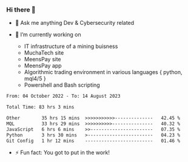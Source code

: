 ### Hi there 👋

- 💬 Ask me anything Dev & Cybersecurity related

- 🔭 I’m currently working on 
     - IT infrastructure of a mining buisness
     - MuchaTech site
     - MeensPay site
     - MeensPay app
     - Algorithmic trading environment in various languages { python, mql4/5 }
     - Powershell and Bash scripting 
 
 
<!--START_SECTION:waka-->

```txt
From: 04 October 2022 - To: 14 August 2023

Total Time: 83 hrs 3 mins

Other        35 hrs 15 mins  >>>>>>>>>>>--------------   42.45 %
MQL          33 hrs 29 mins  >>>>>>>>>>---------------   40.32 %
JavaScript   6 hrs 6 mins    >>-----------------------   07.35 %
Python       3 hrs 30 mins   >------------------------   04.23 %
Git Config   1 hr 12 mins    -------------------------   01.46 %
```

<!--END_SECTION:waka-->


- ⚡ Fun fact: You got to put in the work!

<!--
**oswaldmotape/oswaldmotape** is a ✨ _special_ ✨ repository because its `README.md` (this file) appears on your GitHub profile.

Here are some ideas to get you started:

- 🔭 I’m currently working on ...
- 🌱 I’m currently learning ...
- 👯 I’m looking to collaborate on ...
- 🤔 I’m looking for help with ...
- 💬 Ask me about ...
- 📫 How to reach me: ...
- 😄 Pronouns: ...
- ⚡ Fun fact: ...
-->
